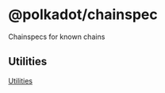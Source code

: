 
@polkadot/chainspec
===================

Chainspecs for known chains

Utilities
---------

[Utilities](SUMMARY.md)

